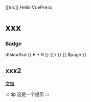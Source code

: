[[toc]]
Hello VuePress

# xxx

### Badge <Badge text="beta" type="warning"/> <Badge text="默认主题"/>

dfskodfsd
{{ 6 * 9 }}
<span v-for="i in 3">{{ i }} </span>
{{ $page }}

## xxx2

[文档](https://vuepress.vuejs.org/zh/guide/using-vue.html#%E4%BD%BF%E7%94%A8%E9%A2%84%E5%A4%84%E7%90%86%E5%99%A8)

::: tip
这是一个提示
:::

<OutboundLink herf="baidu.com" />
